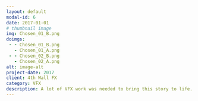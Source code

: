 ```yaml
---
layout: default
modal-id: 6
date: 2017-01-01
# thumbnail image
img: Chosen_01_B.png
doimgs:
 - - Chosen_01_B.png
   - Chosen_01_A.png
 - - Chosen_02_B.png
   - Chosen_02_A.png
alt: image-alt
project-date: 2017
client: 4th Wall FX
category: VFX
description: A lot of VFX work was needed to bring this story to life.  In this shot, the distant city was provided by the 3D team, but all the comp work (tracking, object/people removal, synthetic reflections) was my responsibility.
---
```

